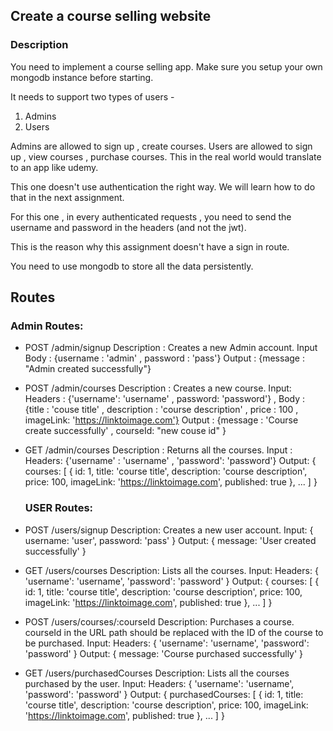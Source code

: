 ## Create a course selling website

### Description
You need to implement a course selling app. Make sure you setup your own mongodb instance before starting.

It needs to support two types of users -
1. Admins
2. Users

Admins are allowed to sign up , create courses.
Users are allowed to sign up , view courses , purchase  courses.
This in the real world would translate to an app like udemy.

This one doesn't use authentication the right way. We will learn how to do that in the next assignment.

For this one , in every authenticated requests , you need to send the username and password in the headers  (and  not the jwt).

This is the reason why this assignment doesn't have a sign in route.

You need to use mongodb to store all the data persistently.

## Routes
### Admin Routes:
- POST /admin/signup
  Description : Creates a new Admin account.
  Input Body : {username : 'admin' , password : 'pass'}
  Output : {message : "Admin created successfully"}
- POST /admin/courses
  Description : Creates a new course.
  Input: Headers : {'username': 'username' , password: 'password'} , Body : {title : 'couse title' , description : 'course description' , price : 100 , imageLink: 'https://linktoimage.com'} 
  Output : {message : 'Course create successfully' , courseId: "new couse id" }  
- GET /admin/courses
  Description : Returns all the courses.
  Input : Headers: {'username' : 'username' , 'password': 'password'}
  Output: { courses: [ { id: 1, title: 'course title', description: 'course description', price: 100, imageLink: 'https://linktoimage.com', published: true }, ... ] }

  ### USER Routes:
- POST /users/signup Description: Creates a new user account. Input: { username: 'user', password: 'pass' } Output: { message: 'User created successfully' }
- GET /users/courses Description: Lists all the courses. Input: Headers: { 'username': 'username', 'password': 'password' } Output: { courses: [ { id: 1, title: 'course title', description: 'course description', price: 100, imageLink: 'https://linktoimage.com', published: true }, ... ] }
- POST /users/courses/:courseId Description: Purchases a course. courseId in the URL path should be replaced with the ID of the course to be purchased. Input: Headers: { 'username': 'username', 'password': 'password' } Output: { message: 'Course purchased successfully' }
- GET /users/purchasedCourses Description: Lists all the courses purchased by the user. Input: Headers: { 'username': 'username', 'password': 'password' } Output: { purchasedCourses: [ { id: 1, title: 'course title', description: 'course description', price: 100, imageLink: 'https://linktoimage.com', published: true }, ... ] }





